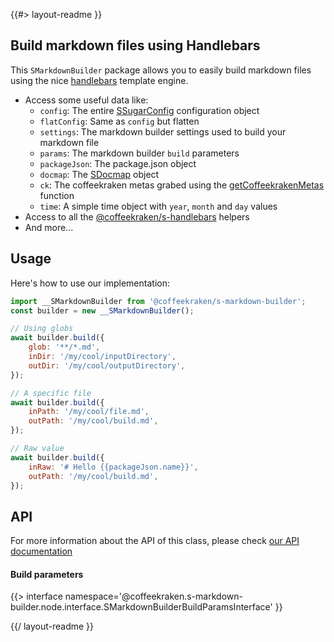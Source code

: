 <!--
/**
 * @name            README
 * @namespace       doc
 * @type            Markdown
 * @platform        md
 * @status          stable
 * @menu            Documentation           /doc/readme
 *
 * @since           2.0.0
 * @author    Olivier Bossel <olivier.bossel@gmail.com> (https://coffeekraken.io)
 */
-->

{{#> layout-readme }}

## Build markdown files using Handlebars

This `SMarkdownBuilder` package allows you to easily build markdown files using the nice [handlebars](https://handlebarsjs.com/) template engine.

-   Access some useful data like:
    -   `config`: The entire [SSugarConfig](/package/@coffeekraken/s-sugar-config) configuration object
    -   `flatConfig`: Same as `config` but flatten
    -   `settings`: The markdown builder settings used to build your markdown file
    -   `params`: The markdown builder `build` parameters
    -   `packageJson`: The package.json object
    -   `docmap`: The [SDocmap](/package/@coffeekraken/s-docmap) object
    -   `ck`: The coffeekraken metas grabed using the [getCoffeekrakenMetas](/api/@coffeekraken.sugar.node.coffeekraken.getCoffeekrakenMetas) function
    -   `time`: A simple time object with `year`, `month` and `day` values
-   Access to all the [@coffeekraken/s-handlebars](/packages/@coffeekraken/s-handlebars) helpers
-   And more...

## Usage

Here's how to use our implementation:

```js
import __SMarkdownBuilder from '@coffeekraken/s-markdown-builder';
const builder = new __SMarkdownBuilder();

// Using globs
await builder.build({
    glob: '**/*.md',
    inDir: '/my/cool/inputDirectory',
    outDir: '/my/cool/outputDirectory',
});

// A specific file
await builder.build({
    inPath: '/my/cool/file.md',
    outPath: '/my/cool/build.md',
});

// Raw value
await builder.build({
    inRaw: '# Hello {{packageJson.name}}',
    outPath: '/my/cool/build.md',
});
```

## API

For more information about the API of this class, please check [our API documentation](/api/@coffeekraken.s-markdown-builder.node.SMarkdownBuilder)

#### Build parameters

{{> interface namespace='@coffeekraken.s-markdown-builder.node.interface.SMarkdownBuilderBuildParamsInterface' }}

{{/ layout-readme }}
